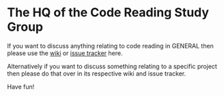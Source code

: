The HQ of the Code Reading Study Group
==

If you want to discuss anything relating to code reading in GENERAL then please use the [wiki](https://github.com/codereading/HQ/wiki) or [issue tracker](https://github.com/codereading/HQ/issues) here.

Alternatively if you want to discuss something relating to a specific project then please do that over in its respective wiki and issue tracker.

Have fun!

